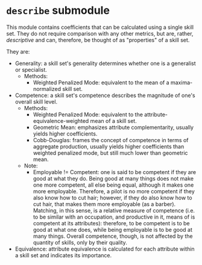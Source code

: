 # `describe` submodule
This module contains coefficients that can be calculated using a single skill set. They do not require comparison with any other metrics, but are, rather, *descriptive* and can, therefore, be thought of as "properties" of a skill set. 

They are:
- Generality: a skill set's generality determines whether one is a generalist or specialist.
    - Methods:
        - Weighted Penalized Mode: equivalent to the mean of a maxima-normalized skill set.
- Competence: a skill set's competence describes the magnitude of one's overall skill level.
    - Methods:
        - Weighted Penalized Mode: equivalent to the attribute-equivalence-weighted mean of a skill set.
        - Geometric Mean: emphasizes attribute complementarity, usually yields higher coefficients.
        - Cobb-Douglas: frames the concept of competence in terms of aggregate production, usually yields higher coefficients than weighted penalized mode, but still much lower than geometric mean.
    - Note:
        - Employable != Competent: one is said to be competent if they are good at what they do. Being good at many things does not make one more competent, all else being equal, although it makes one more employable. Therefore, a pilot is no more competent if they also know how to cut hair; however, if they do also know how to cut hair, that makes them more employable (as a barber). Matching, in this sense, is a relative measure of competence (i.e. to be similar with an occupation, and productive in it, means of is competent at its attributes): therefore, to be competent is to be good at what one does, while being employable is to be good at many things. Overall competence, though, is not affected by the quantity of skills, only by their quality.
- Equivalence: attribute equivalence is calculated for each attribute within a skill set and indicates its importance. 